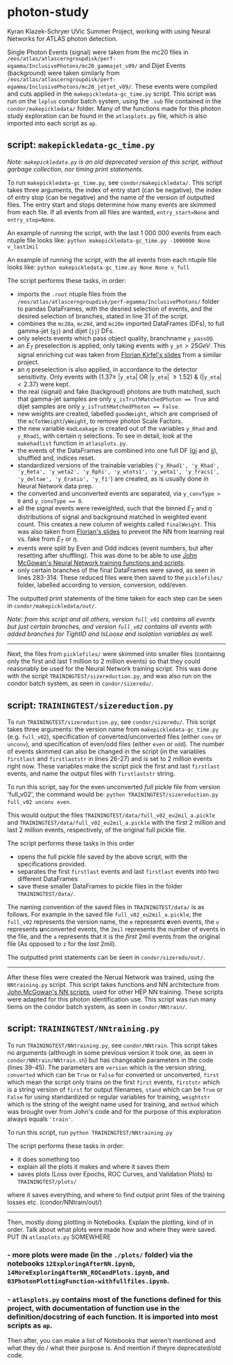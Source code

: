 # photon-study

Kyran Klazek-Schryer UVic Summer Project, working with using Neural Networks for ATLAS photon detection.

Single Photon Events (signal) were taken from the mc20 files in `/eos/atlas/atlascerngroupdisk/perf-egamma/InclusivePhotons/mc20_gammajet_v09/` and Dijet Events (background) were taken similarly from `/eos/atlas/atlascerngroupdisk/perf-egamma/InclusivePhotons/mc20_jetjet_v09/`. These events were compiled and cuts applied in the `makepickledata-gc_time.py` script. This script was run on the `lxplus` condor batch system, using the `.sub` file contained in the `condor/makepickledata/` folder. Many of the functions made for this photon study exploration can be found in the `atlasplots.py` file, which is also imported into each script as `ap`.

## script: `makepickledata-gc_time.py`
*Note: `makepickledata.py` is an old deprecated version of this script, without garbage collection, nor timing print statements.*

To run `makepickledata-gc_time.py`, see `condor/makepickledata/`. This script takes three arguments, the index of entry start (can be negative), the index of entry stop (can be negative) and the name of the version of outputted files. The entry start and stops determine how many events are skimmed from each file. If all events from all files are wanted, `entry_start=None` and `entry_stop=None`.

An example of running the script, with the last 1 000 000 events from each ntuple file looks like: `python makepickledata-gc_time.py -1000000 None v_last1mil`

An example of running the script, with the all events from each ntuple file looks like: `python makepickledata-gc_time.py None None v_full`

The script performs these tasks, in order:
- imports the `.root` ntuple files from the `/eos/atlas/atlascerngroupdisk/perf-egamma/InclusivePhotons/` folder to pandas DataFrames, with the desried selection of events, and the desired selection of branches, stated in line 31 of the script.
- combines the `mc20a`, `mc20d`, and `mc20e` imported DataFrames (DFs), to full gamma-jet (`gj`) and dijet (`jj`) DFs.
- only selects events which pass object quality, branchname `y_passOQ`.
- an $E_T$ preselection is applied, only taking events with `y_pt`$>25GeV$. This signal enriching cut was taken from [Florian Kirfel's slides](https://indico.cern.ch/event/1076972/contributions/4531976/attachments/2310873/3932455/Photon%20ID%20ML.pdf) from a similar project.
- an $\eta$ preselection is also applied, in accordance to the detector sensitivity. Only events with ($1.37 ≥$ |`y_eta`| OR |`y_eta`| $≥ 1.52$) & (|`y_eta`| $< 2.37$) were kept.
- the real (signal) and fake (backgroud) photons are truth matched, such that gamma-jet samples are only `y_isTruthMatchedPhoton == True` and dijet samples are only `y_isTruthMatchedPhoton == False`.
- new weights are created, labelled `goodWeight`, which are comprised of the `mcTotWeight`/`yWeight`, to remove photon Scale Factors.
- the new variable `HadLeakage` is created out of the variables `y_Rhad` and `y_Rhad1`, with certain $\eta$ selections. To see in detail, look at the `makehadlist` function in `atlasplots.py`.
- the events of the DataFrames are combined into one full DF (gj and jj), shuffled and, indices reset.
- standardized versions of the trainable variables (`'y_Rhad1', 'y_Rhad', 'y_Reta', 'y_weta2', 'y_Rphi', 'y_wtots1', 'y_weta1', 'y_fracs1', 'y_deltae', 'y_Eratio', 'y_f1'`) are created, as is usually done in Neural Network data prep.
- the converted and unconverted events are separated, via `y_convType > 0` and `y_convType == 0`.
- all the signal events were reweighted, such that the binned $E_T$ and $\eta$ distributions of signal and background matched in weighted event count. This creates a new column of weights called `finalWeight`. This was also taken from [Florian's slides](https://indico.cern.ch/event/1076972/contributions/4531976/attachments/2310873/3932455/Photon%20ID%20ML.pdf) to prevent the NN from learning real vs. fake from $E_T$ or $\eta$.
- events were split by Even and Odd indices (event numbers, but after resetting after shuffling). This was done to be able to use [John McGowan's Neural Network training functions and scripts](https://gitlab.cern.ch/atlas-physics/sm/ew/wgamma-vbs-run2/analysis_scripts/-/tree/master/NN_training).
- only certain branches of the final DataFrames were saved, as seen in lines 283-314. These reduced files were then saved to the `picklefiles/` folder, labelled according to version, conversion, odd/even.

The outputted print statements of the time taken for each step can be seen in `condor/makepickledata/out/`.

*Note: from this script and all others, version `full_v01` contains all events but just certain branches, and version `full_v02` contains all events with added branches for TightID and IsLoose and isolation variables as well.*

-----------------------------------------------------------------------------------------

Next, the files from `picklefiles/` were skimmed into smaller files (containng only the first and last 1 million to 2 million events) so that they could reasonably be used for the Neural Network training script. This was done with the script `TRAININGTEST/sizereduction.py`, and was also run on the condor batch system, as seen in `condor/sizeredu/`.

## script: `TRAININGTEST/sizereduction.py`

To run `TRAININGTEST/sizereduction.py`, see `condor/sizeredu/`. This script takes three arguments: the version name from `makepickledata-gc_time.py` (e.g. `full_v02`), specification of converted/unconverted files (either `conv` or `unconv`), and specification of even/odd files (either `even` or `odd`). The number of events skimmed can also be changed in the script (in the variables `firstlast` and `firstlaststr` in lines 26-27) and is set to 2 million events right now. These variables make the script pick the first and last `firstlast` events, and name the output files with `firstlaststr` string.

To run this script, say for the even unconverted *full* pickle file from version 'full_v02', the command would be: `python TRAININGTEST/sizereduction.py full_v02 unconv even`.

This would output the files `TRAININGTEST/data/full_v02_eu2mil_a.pickle` and `TRAININGTEST/data/full_v02_eu2mil_a.pickle` with the first 2 million and last 2 million events, respectively, of the original full pickle file.

The script performs these tasks in this order
- opens the full pickle file saved by the above script, with the specifications provided.
- separates the first `firstlast` events and last `firstlast` events into two different DataFrames
- save these smaller DataFrames to pickle files in the folder `TRAININGTEST/data/`.

The naming convention of the saved files in `TRAININGTEST/data/` is as follows. For example in the saved file `full_v02_eu2mil_a.pickle`, the `full_v02` represents the version name, the `e` represents **e**ven events, the `u` represents **u**nconverted events, the `2mil` represents the number of events in the file, and the `a` represents that it is the *first* 2mil events from the original file (As opposed to `z` for the *last* 2mil).

The outputted print statements can be seen in `condor/sizeredu/out/`.

-----------------------------------------------------------------------------------------
After these files were created the Nerual Network was trained, using the `NNtraining.py` script. This script takes functions and NN architecture from [John McGowan's NN scripts](https://gitlab.cern.ch/atlas-physics/sm/ew/wgamma-vbs-run2/analysis_scripts/-/tree/master/NN_training), used for other HEP NN training. These scripts were adapted for this photon identification use. This script was run many tiems on the condor batch system, as seen in `condor/NNtrain/`.

## script: `TRAININGTEST/NNtraining.py`

To run `TRAININGTEST/NNtraining.py`, see `condor/NNtrain`. This script takes no arguments (although in some previous version it took one, as seen in `condor/NNtrain/NNtrain.sh`) but has changeable parameters in the code (lines 39-45). The parameters are `version` which is the version string, `converted` which can be `True` or `False` for converted or unconverted, `first` which mean the script only trains on the first `first` events, `firststr` which is a string version of `first` for output filenames, `stand` which can be `True` or `False` for using standardized or regular variables for training, `weightstr` which is the string of the weight name used for training, and `method` which was brought over from John's code and for the purpose of this exploration always equals `'train'`.

To run this script, run `python TRAININGTEST/NNtraining.py`

The script performs these tasks in order:
- it does something too
- explain all the plots it makes and where it saves them
- saves plots (Loss over Epochs, ROC Curves, and Validation Plots) to `TRAININGTEST/plots/`

where it saves everything, and where to find output print files of the training losses etc. (condor/NNtrain/out/)

-----------------------------------------------------------------------------------------
Then, mostly doing plotting in Notebooks. Explain the plotting, kind of in order. Talk about what plots were made how and where they were saved.   PUT IN `atlasplots.py` SOMEWHERE

### - more plots were made (in the `./plots/` folder) via the notebooks `12ExploringAfterNN.ipynb`, `14MoreExploringAfterNN_ROCandPlots.ipynb`, and `03PhotonPlottingFunction-withfullfiles.ipynb`.
### - `atlasplots.py` contains most of the functions defined for this project, with documentation of function use in the definition/docstring of each function. It is imported into most scripts as `ap`.

Then after, you can make a list of Notebooks that weren't mentioned and what they do / what their purpose is. And mention if theyre deprecated/old code.